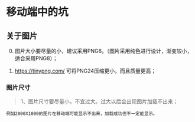 # 移动端中的坑

## 关于图片

0. 图片大小要尽量的小，建议采用PNG8。（图片采用纯色进行设计，渐变较小，适合采用PNG8）；

0. https://tinypng.com/ 可将PNG24压缩更小，而且质量更高；

### 图片尺寸

> 1、图片尺寸要尽量小，不宜过大。过大以后会出现图片加载不出来；
	
	例如2000X1000的图片在移动端可能显示不出来，加载成功但不一定能显示。
